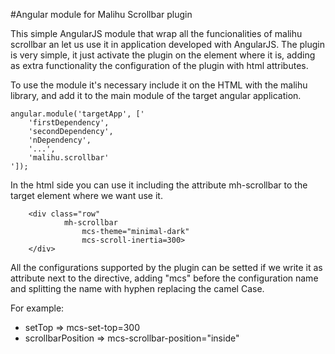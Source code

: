 #Angular module for Malihu Scrollbar plugin

This simple AngularJS module that wrap all the funcionalities of malihu scrollbar an let us use it in application developed with AngularJS. The plugin is very simple, it just activate the plugin on the element where it is, adding as extra functionality the configuration of the plugin with html attributes.

To use the module it's necessary include it on the HTML with the malihu library, and add it to the main module of the target angular application.

    angular.module('targetApp', ['
        'firstDependency',
        'secondDependency',
        'nDependency',
        '...',
        'malihu.scrollbar'
    ']);

In the html side you can use it including the attribute mh-scrollbar to the target element where we want use it.

        <div class="row" 
                mh-scrollbar
                    mcs-theme="minimal-dark"
                    mcs-scroll-inertia=300>
        </div>

All the configurations supported by the plugin can be setted if we write it as attribute next to the directive, adding "mcs" before the configuration name and splitting the name with hyphen replacing the camel Case.

For example:

* setTop => mcs-set-top=300
* scrollbarPosition => mcs-scrollbar-position="inside"



